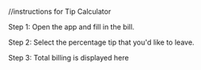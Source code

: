 //instructions for Tip Calculator

Step 1: Open the app and fill in the bill.

Step 2: Select the percentage tip that you'd like to leave.

Step 3: Total billing is displayed here
